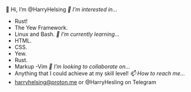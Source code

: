 👋 Hi, I’m @HarryHelsing
*👀 I’m interested in...*
- Rust!
- The Yew Framework.
- Linux and Bash.
*🌱 I’m currently learning...*
- HTML.
- CSS.
- Yew.
- Rust.
- Markup
-Vim
*💞️ I’m looking to collaborate on...*
- Anything that I could achieve at my skill level!
*📫 How to reach me...*
- harryhelsing@proton.me or @HarryHesling on Telegram

<!---
HarryHelsing/HarryHelsing is a ✨ special ✨ repository because its `README.md` (this file) appears on your GitHub profile.
You can click the Preview link to take a look at your changes.
--->
